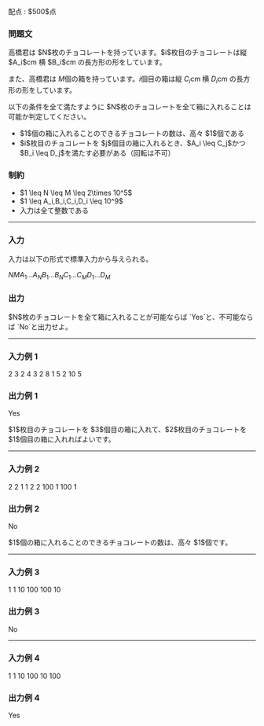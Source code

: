 
<div>

<span>

<span>

<p>
配点 : $500$点
</p>

<div>

<section>

### **問題文**

<p>
高橋君は $N$枚のチョコレートを持っています。$i$枚目のチョコレートは縦 $A_i$cm 横 $B_i$cm の長方形の形をしています。

また、高橋君は $M$個の箱を持っています。$i$個目の箱は縦 $C_i$cm 横 $D_i$cm の長方形の形をしています。  
</p>

<p>
以下の条件を全て満たすように $N$枚のチョコレートを全て箱に入れることは可能か判定してください。  
</p>

<ul>

<li>
$1$個の箱に入れることのできるチョコレートの数は、高々 $1$個である  
</li>

<li>
$i$枚目のチョコレートを $j$個目の箱に入れるとき、$A_i \leq C_j$かつ $B_i \leq D_j$を満たす必要がある（回転は不可）   
</li>

</ul>

</section>

</div>

<div>

<section>

### **制約**

<ul>

<li>
$1 \leq N \leq M \leq 2\times 10^5$
</li>

<li>
$1 \leq A_i,B_i,C_i,D_i \leq 10^9$
</li>

<li>
入力は全て整数である
</li>

</ul>

</section>

</div>

---

<div>

<div>

<section>

### **入力**

<p>
入力は以下の形式で標準入力から与えられる。
</p>

<div>

$N$$M$$A_1$$\ldots$$A_N$$B_1$$\ldots$$B_N$$C_1$$\ldots$$C_M$$D_1$$\ldots$$D_M$
</div>

</section>

</div>

<div>

<section>

### **出力**

<p>
$N$枚のチョコレートを全て箱に入れることが可能ならば `Yes`と、不可能ならば `No`と出力せよ。  
</p>

</section>

</div>

</div>

---

<div>

<section>

### **入力例 1**

<div>

2 3
2 4
3 2
8 1 5
2 10 5

</div>

</section>

</div>

<div>

<section>

### **出力例 1**

<div>

Yes

</div>

<p>
$1$枚目のチョコレートを $3$個目の箱に入れて、$2$枚目のチョコレートを $1$個目の箱に入れればよいです。  
</p>

</section>

</div>

---

<div>

<section>

### **入力例 2**

<div>

2 2
1 1
2 2
100 1
100 1

</div>

</section>

</div>

<div>

<section>

### **出力例 2**

<div>

No

</div>

<p>
$1$個の箱に入れることのできるチョコレートの数は、高々 $1$個です。  
</p>

</section>

</div>

---

<div>

<section>

### **入力例 3**

<div>

1 1
10
100
100
10

</div>

</section>

</div>

<div>

<section>

### **出力例 3**

<div>

No

</div>

</section>

</div>

---

<div>

<section>

### **入力例 4**

<div>

1 1
10
100
10
100

</div>

</section>

</div>

<div>

<section>

### **出力例 4**

<div>

Yes

</div>

</section>

</div>

</span>

</span>

</div>
